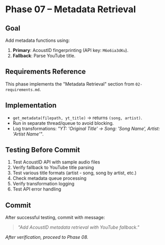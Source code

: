 # Phase 07 – Metadata Retrieval

## Goal
Add metadata functions using:

1. **Primary**: AcoustID fingerprinting (API key: `M6o6ia3dKu`).
2. **Fallback**: Parse YouTube title.

## Requirements Reference
This phase implements the "Metadata Retrieval" section from `02-requirements.md`.

## Implementation
- `get_metadata(filepath, yt_title)` → returns `(song, artist)`.
- Run in separate thread/queue to avoid blocking.
- Log transformations: *"YT: 'Original Title' → Song: 'Song Name', Artist: 'Artist Name'"*.

## Testing Before Commit
1. Test AcoustID API with sample audio files
2. Verify fallback to YouTube title parsing
3. Test various title formats (artist - song, song by artist, etc.)
4. Check metadata queue processing
5. Verify transformation logging
6. Test API error handling

## Commit
After successful testing, commit with message:  
> *"Add AcoustID metadata retrieval with YouTube fallback."*

*After verification, proceed to Phase 08.*